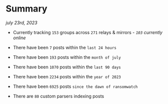 
# Summary
_july 23rd, 2023_

- Currently tracking `153` groups across `271` relays & mirrors - _`103` currently online_

- There have been `7` posts within the `last 24 hours`

- There have been `193` posts within the `month of july`

- There have been `1070` posts within the `last 90 days`

- There have been `2234` posts within the `year of 2023`

- There have been `6925` posts `since the dawn of ransomwatch`

- There are `80` custom parsers indexing posts

